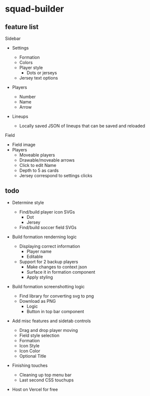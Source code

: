 # squad-builder

## feature list

Sidebar
- Settings
    - Formation
    - Colors
    - Player style
        - Dots or jerseys
    - Jersey text options


- Players
    - Number
    - Name
    - Arrow


- Lineups
    - Locally saved JSON of lineups that can be saved and reloaded

Field
- Field image
- Players
    - Moveable players
    - Drawable/moveable arrows
    - Click to edit Name
    - Depth to 5 as cards
    - Jersey correspond to settings clicks


## todo

- Determine style
    - Find/build player icon SVGs
        - Dot
        - Jersey
    - Find/build soccer field SVGs

- Build formation renderning logic
    - Displaying correct information
        - Player name
        - Editable
    - Support for 2 backup players
        - Make changes to context json
        - Surface it in formation component
        - Apply styling

- Build formation screenshotting logic
    - Find library for converting svg to png
    - Download as PNG
        - Logic
        - Button in top bar component

- Add misc features and sidetab controls
    - Drag and drop player moving
    - Field style selection
    - Formation
    - Icon Style
    - Icon Color
    - Optional Title

- Finishing touches
    - Cleaning up top menu bar
    - Last second CSS touchups

- Host on Vercel for free